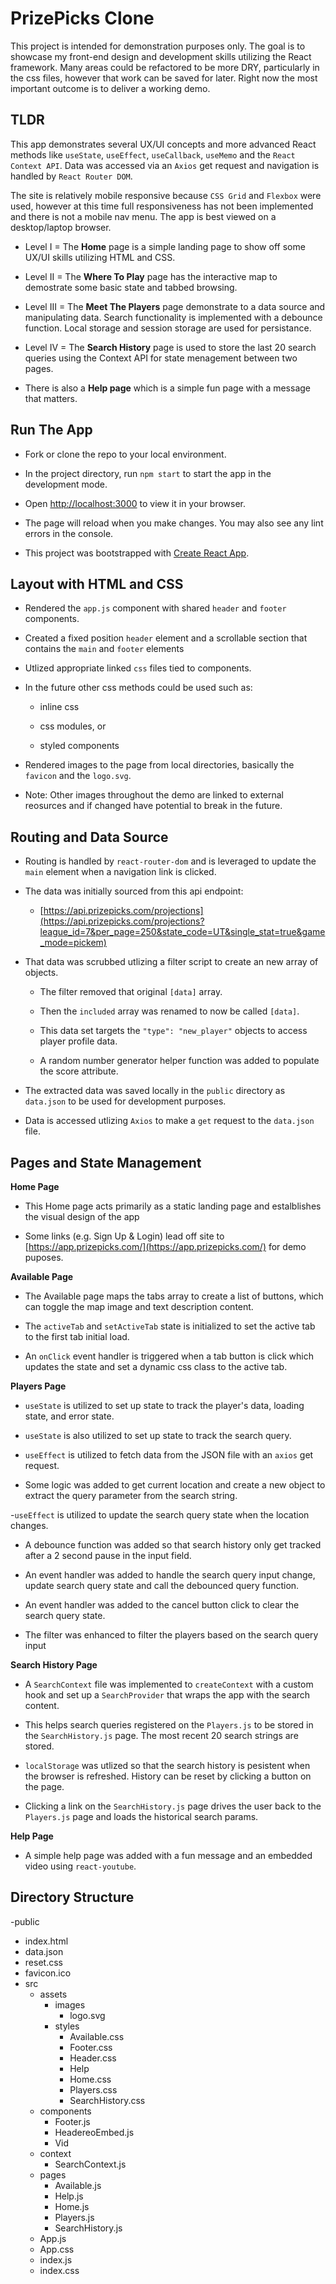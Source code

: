 # PrizePicks Clone

This project is intended for demonstration purposes only. The goal is to showcase my front-end design and development skills utilizing the React framework. Many areas could be refactored to be more DRY, particularly in the css files, however that work can be saved for later. Right now the most important outcome is to deliver a working demo.

## TLDR

This app demonstrates several UX/UI concepts and more advanced React methods like `useState`, `useEffect`, `useCallback`, `useMemo` and the `React Context API`. Data was accessed via an `Axios` get request and navigation is handled by `React Router DOM`. 

The site is relatively mobile responsive because `CSS Grid` and `Flexbox` were used, however at this time full responsiveness has not been implemented and there is not a mobile nav menu. The app is best viewed on a desktop/laptop browser.

- Level I = The **Home** page is a simple landing page to show off some UX/UI skills utilizing HTML and CSS.

- Level II = The **Where To Play** page has the interactive map to demostrate some basic state and tabbed browsing.

- Level III = The **Meet The Players** page demonstrate to a data source and manipulating data. Search functionality is implemented with a debounce function. Local storage and session storage are used for persistance. 
  
- Level IV = The **Search History** page is used to store the last 20 search queries using the Context API for state menagement between two pages.

- There is also a **Help page** which is a simple fun page with a message that matters.

## Run The App

- Fork or clone the repo to your local environment.
  
- In the project directory, run `npm start` to start the app in the development mode.
  
- Open [http://localhost:3000](http://localhost:3000) to view it in your browser.
  
- The page will reload when you make changes. You may also see any lint errors in the console.
  
- This project was bootstrapped with [Create React App](https://github.com/facebook/create-react-app).

## Layout with HTML and CSS

- Rendered the `app.js` component with shared `header` and `footer` components.
  
- Created a fixed position `header` element and a scrollable section that contains the `main` and `footer` elements
  
- Utlized appropriate linked `css` files tied to components.

- In the future other css methods could be used such as:

   - inline css

  - css modules, or

  - styled components

- Rendered images to the page from local directories, basically the `favicon` and the `logo.svg`.

- Note: Other images throughout the demo are linked to external reosurces and if changed have potential to break in the future.

## Routing and Data Source

- Routing is handled by `react-router-dom` and is leveraged to update the `main` element when a navigation link is clicked.

- The data was initially sourced from this api endpoint:

  - [https://api.prizepicks.com/projections](https://api.prizepicks.com/projections?league_id=7&per_page=250&state_code=UT&single_stat=true&game_mode=pickem)
 
- That data was scrubbed utlizing a filter script to create an new array of objects.

  - The filter removed that original `[data]` array.

  - Then the `included` array was renamed to now be called `[data]`.

  - This data set targets the `"type": "new_player"` objects to access player profile data.
 
  - A random number generator helper function was added to populate the score attribute.
 
- The extracted data was saved locally in the `public` directory as `data.json` to be used for development purposes.

- Data is accessed utlizing `Axios` to make a `get` request to the `data.json` file.

## Pages and State Management

**Home Page**
- This Home page acts primarily as a static landing page and estalblishes the visual design of the app

- Some links (e.g. Sign Up & Login) lead off site to [https://app.prizepicks.com/](https://app.prizepicks.com/) for demo puposes.

**Available Page**
- The Available page maps the tabs array to create a list of buttons, which can toggle the map image and text description content.

- The `activeTab` and `setActiveTab` state is initialized to set the active tab to the first tab initial load.

- An `onClick` event handler is triggered when a tab button is click which updates the state and set a dynamic css class to the active tab.

**Players Page**
- `useState` is utilized to set up state to track the player's data, loading state, and error state.

- `useState` is also utilized to set up state to track the search query.
 
- `useEffect` is utilized to fetch data from the JSON file with an `axios` get request.

- Some logic was added to get current location and create a new object to extract the query parameter from the search string.

-`useEffect` is utilized  to update the search query state when the location changes.

- A debounce function was added so that search history only get tracked after a 2 second pause in the input field.

- An event handler was added to handle the search query input change, update search query state and call the debounced query function.

- An event handler was added to the cancel button click to clear the search query state.

- The filter was enhanced to filter the players based on the search query input

**Search History Page**
- A `SearchContext` file was implemented to `createContext` with a custom hook and set up a `SearchProvider` that wraps the app with the search content.

- This helps search queries registered on the `Players.js` to be stored in the `SearchHistory.js` page. The most recent 20 search strings are stored.

- `localStorage` was utlized so that the search history is pesistent when the browser is refreshed. History can be reset by clicking a button on the page.

- Clicking a link on the `SearchHistory.js` page drives the user back to the `Players.js` page and loads the historical search params.

**Help Page**
- A simple help page was added with a fun message and an embedded video using `react-youtube`.

## Directory Structure
-public
  - index.html
  -  data.json
  -  reset.css
  -  favicon.ico
- src
  - assets
    - images
      - logo.svg
    - styles
      - Available.css
      - Footer.css
      - Header.css
      - Help
      - Home.css
      - Players.css
      - SearchHistory.css
  - components
    - Footer.js
    - HeadereoEmbed.js
    - Vid
  - context
    - SearchContext.js
  - pages
    - Available.js
    - Help.js
    - Home.js
    - Players.js
    - SearchHistory.js
  - App.js
  - App.css
  - index.js
  - index.css



